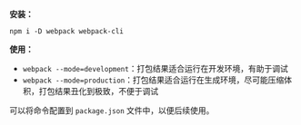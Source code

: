 **安装：**

`npm i -D webpack webpack-cli`

**使用：**

- `webpack --mode=development`：打包结果适合运行在开发环境，有助于调试
- `webpack --mode=production`：打包结果适合运行在生成环境，尽可能压缩体积，打包结果丑化到极致，不便于调试

可以将命令配置到 `package.json` 文件中，以便后续使用。